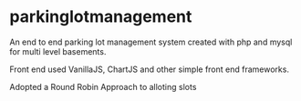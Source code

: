 # parkinglotmanagement


An end to end parking lot management system created with php and mysql for multi level basements.

Front end used VanillaJS, ChartJS and other simple front end frameworks.

Adopted a Round Robin Approach to alloting slots
